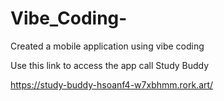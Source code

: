 # Vibe_Coding-
Created a mobile application using vibe coding


Use this link to access the app call Study Buddy

https://study-buddy-hsoanf4-w7xbhmm.rork.art/

